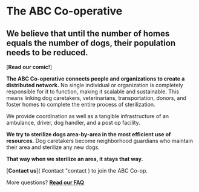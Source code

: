 The ABC Co-operative
==========

We believe that until the number of homes equals the number of dogs, their population needs to be reduced. 
----------




[**Read our comic!**]





**The ABC Co-operative connects people and organizations to create a distributed network.** No single individual or organization is completely responsible for it to function, making it scalable and sustainable. This means linking dog caretakers, veterinarians, transportation, donors, and foster homes to complete the entire process of sterilization. 





We provide coordination as well as a tangible infrastructure of an ambulance, driver, dog handler, and a post op facility. 





**We try to sterilize dogs area-by-area in the most efficient use of resources.** Dog caretakers become neighborhood guardians who maintain their area and sterilize any new dogs. 




**That way when we sterilize an area, it stays that way.**



[**Contact us**]( #contact "contact ) to join the ABC Co-op. 

More questions? [**Read our FAQ**]( #abc-faq "ABC FAQ" )